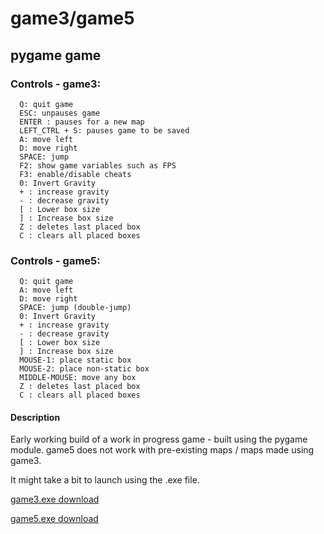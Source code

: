 # game3/game5
## pygame game
### Controls - game3:
```
  Q: quit game
  ESC: unpauses game
  ENTER : pauses for a new map
  LEFT_CTRL + S: pauses game to be saved
  A: move left
  D: move right
  SPACE: jump
  F2: show game variables such as FPS
  F3: enable/disable cheats
  0: Invert Gravity 
  + : increase gravity
  - : decrease gravity
  [ : Lower box size
  ] : Increase box size
  Z : deletes last placed box
  C : clears all placed boxes
```
### Controls - game5:
```
  Q: quit game
  A: move left
  D: move right
  SPACE: jump (double-jump)
  0: Invert Gravity
  + : increase gravity
  - : decrease gravity
  [ : Lower box size
  ] : Increase box size
  MOUSE-1: place static box
  MOUSE-2: place non-static box
  MIDDLE-MOUSE: move any box
  Z : deletes last placed box
  C : clears all placed boxes
```
#### Description
Early working build of a work in progress game - built using the pygame module. game5 does not work with pre-existing maps / maps made using game3.

It might take a bit to launch using the .exe file.

<a href="https://www.mediafire.com/file/s8rwpd9tm0tw62l/game3.exe/file">game3.exe download</a>

<a href="https://www.mediafire.com/file/vu7mssfrp13kqwd/game5.exe/file">game5.exe download</a>
